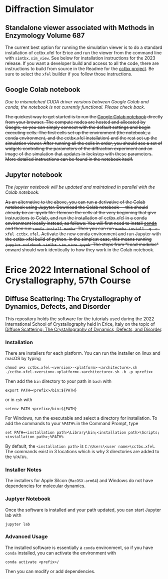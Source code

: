 # Diffraction Simulator

## Standalone viewer associated with Methods in Enzymology Volume 687
The current best option for running the simulation viewer is to do a standard installation of cctbx.xfel for Erice and run the viewer from the command line with `simtbx.sim_view`. See below for installation instructions for the 2023 release. If you want a developer build and access to all the code, there are instructions to build from source in the Readme for the [cctbx project](https://github.com/cctbx/cctbx_project). Be sure to select the `xfel` builder if you follow those instructions.

## Google Colab notebook
*Due to mismatched CUDA driver versions between Google Colab and conda, the notebook is not currently functional. Please check back.*

~~The quickest way to get started is to run the [Google Colab notebook](https://colab.research.google.com/drive/1dXWW7ptKDxWVmfMGFKeXq9cagALLH5i4?usp=sharing) directly from your browser. The compute nodes are hosted and allocated by Google, so you can simply connect with the default settings and begin executing cells. The first cells set up the environment (the notebook, a conda environment, and the cctbx.xfel installation) and the rest set up the simulation viewer. After running all the cells in order, you should see a set of widgets controlling the parameters of the diffraction experiment and an image of the simulation that updates in lockstep with these parameters. More detailed instructions can be found in the notebook itself.~~

## Jupyter notebook
*The jupyter notebook will be updated and maintained in parallel with the Colab notebook.*

~~As an alternative to the above, you can run a derivative of the Colab notebook using Jupyter. Download the Colab notebook -- this should already be an .ipynb file. Remove the cells at the very beginning that give instructions to Colab, and run the installation of cctbx.xfel in a conda environment locally instead, as follows: You will first need to install [conda](https://conda.io/projects/conda/en/stable/user-guide/install/download.html) and then run `conda install mamba`. Then you can run `mamba install -q -c xfel cctbx.xfel`. Activate the new conda environment and run Jupyter with the cctbx-xfel build of python. In the simplest case, this means running `jupyter-notebook simtbx.sim_view.ipynb`. The steps from "Load modules" onward should work identically to how they work in the Colab notebook.~~

# Erice 2022 International School of Crystallography, 57th Course
## Diffuse Scattering: The Crystallography of Dynamics, Defects, and Disorder

This repository holds the software for the tutorials used during the
2022 International School of Crystallography held in Erice, Italy on
the topic of [Diffuse Scattering: The Crystallography of Dynamics, Defects,
and Disorder](https://crystalerice.org/2022/).

### Installation
There are installers for each platform. You can run the installer on
linux and macOS by typing
```
chmod u+x cctbx.xfel-<version>-<platform>-<architecture>.sh
./cctbx.xfel-<version>-<platform>-<architecture>.sh -b -p <prefix>
```
Then add the `bin` directory to your path in `bash` with
```
export PATH=<prefix>/bin:${PATH}
```
or in `csh` with
```
setenv PATH <prefix>/bin:${PATH}
```
For Windows, run the executable and select a directory for installation.
To add the commands to your `%PATH%` in the Command Prompt, type
```
set PATH=<installation path>\Library\bin;<installation path>\Scripts;<installation path>;%PATH%
```
By default, the `<installation path>` is `C:\Users\<user name>\cctbx.xfel`.
The commands exist in 3 locations which is why 3 directories are added to the `%PATH%`.

### Installer Notes
The installers for Apple Silcon (`MacOSX-arm64`) and Windows do not have
dependencies for molecular dynamics.

### Juptyer Notebook
Once the software is installed and your path updated, you can start
Jupyter lab with
```
jupyter lab
```

### Advanced Usage
The installed software is essentially a `conda` environment, so if you
have `conda` installed, you can activate the environment with
```
conda activate <prefix>/
```
Then you can modify or add dependencies.
